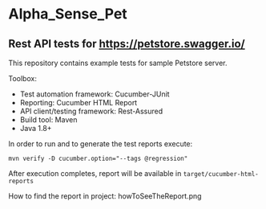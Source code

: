# Alpha_Sense_Pet
## Rest API tests for https://petstore.swagger.io/
This repository contains example tests for sample Petstore server.

Toolbox:

- Test automation framework: Cucumber-JUnit
- Reporting: Cucumber HTML Report
- API client/testing framework: Rest-Assured
- Build tool: Maven
- Java 1.8+

In order to run and to generate the test reports execute:

```mvn verify -D cucumber.option="--tags @regression"```

After execution completes, report will be available in ```target/cucumber-html-reports```

How to find the report in project: howToSeeTheReport.png
